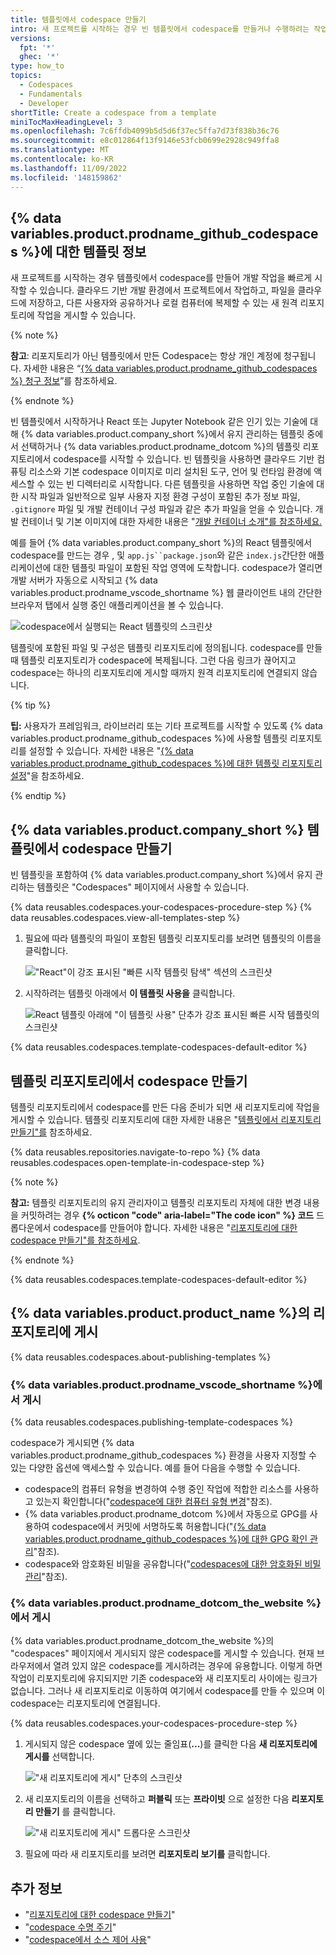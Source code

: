 ```yaml
---
title: 템플릿에서 codespace 만들기
intro: 새 프로젝트를 시작하는 경우 빈 템플릿에서 codespace를 만들거나 수행하려는 작업 유형에 맞게 특별히 설계된 템플릿을 선택할 수 있습니다.
versions:
  fpt: '*'
  ghec: '*'
type: how_to
topics:
  - Codespaces
  - Fundamentals
  - Developer
shortTitle: Create a codespace from a template
miniTocMaxHeadingLevel: 3
ms.openlocfilehash: 7c6ffdb4099b5d5d6f37ec5ffa7d73f838b36c76
ms.sourcegitcommit: e8c012864f13f9146e53fcb0699e2928c949ffa8
ms.translationtype: MT
ms.contentlocale: ko-KR
ms.lasthandoff: 11/09/2022
ms.locfileid: '148159862'
---
```

## {% data variables.product.prodname_github_codespaces %}에 대한 템플릿 정보

새 프로젝트를 시작하는 경우 템플릿에서 codespace를 만들어 개발 작업을 빠르게 시작할 수 있습니다. 클라우드 기반 개발 환경에서 프로젝트에서 작업하고, 파일을 클라우드에 저장하고, 다른 사용자와 공유하거나 로컬 컴퓨터에 복제할 수 있는 새 원격 리포지토리에 작업을 게시할 수 있습니다.

{% note %}

**참고**: 리포지토리가 아닌 템플릿에서 만든 Codespace는 항상 개인 계정에 청구됩니다. 자세한 내용은 “[{% data variables.product.prodname_github_codespaces %} 청구 정보](/billing/managing-billing-for-github-codespaces/about-billing-for-github-codespaces)”를 참조하세요.

{% endnote %}

빈 템플릿에서 시작하거나 React 또는 Jupyter Notebook 같은 인기 있는 기술에 대해 {% data variables.product.company_short %}에서 유지 관리하는 템플릿 중에서 선택하거나 {% data variables.product.prodname_dotcom %}의 템플릿 리포지토리에서 codespace를 시작할 수 있습니다. 빈 템플릿을 사용하면 클라우드 기반 컴퓨팅 리소스와 기본 codespace 이미지로 미리 설치된 도구, 언어 및 런타임 환경에 액세스할 수 있는 빈 디렉터리로 시작합니다. 다른 템플릿을 사용하면 작업 중인 기술에 대한 시작 파일과 일반적으로 일부 사용자 지정 환경 구성이 포함된 추가 정보 파일, `.gitignore` 파일 및 개발 컨테이너 구성 파일과 같은 추가 파일을 얻을 수 있습니다. 개발 컨테이너 및 기본 이미지에 대한 자세한 내용은 "[개발 컨테이너 소개"를 참조하세요.](/codespaces/setting-up-your-project-for-codespaces/introduction-to-dev-containers)

예를 들어 {% data variables.product.company_short %}의 React 템플릿에서 codespace를 만드는 경우 , 및 `app.js``package.json`와 같은 `index.js`간단한 애플리케이션에 대한 템플릿 파일이 포함된 작업 영역에 도착합니다. codespace가 열리면 개발 서버가 자동으로 시작되고 {% data variables.product.prodname_vscode_shortname %} 웹 클라이언트 내의 간단한 브라우저 탭에서 실행 중인 애플리케이션을 볼 수 있습니다.

![codespace에서 실행되는 React 템플릿의 스크린샷](/assets/images/help/codespaces/react-template.png)

템플릿에 포함된 파일 및 구성은 템플릿 리포지토리에 정의됩니다. codespace를 만들 때 템플릿 리포지토리가 codespace에 복제됩니다. 그런 다음 링크가 끊어지고 codespace는 하나의 리포지토리에 게시할 때까지 원격 리포지토리에 연결되지 않습니다. 

{% tip %}

**팁:** 사용자가 프레임워크, 라이브러리 또는 기타 프로젝트를 시작할 수 있도록 {% data variables.product.prodname_github_codespaces %}에 사용할 템플릿 리포지토리를 설정할 수 있습니다. 자세한 내용은 "[{% data variables.product.prodname_github_codespaces %}에 대한 템플릿 리포지토리 설정](/codespaces/setting-up-your-project-for-codespaces/setting-up-a-template-repository-for-github-codespaces)"을 참조하세요.

{% endtip %}

## {% data variables.product.company_short %} 템플릿에서 codespace 만들기

빈 템플릿을 포함하여 {% data variables.product.company_short %}에서 유지 관리하는 템플릿은 "Codespaces" 페이지에서 사용할 수 있습니다.

{% data reusables.codespaces.your-codespaces-procedure-step %} {% data reusables.codespaces.view-all-templates-step %}
1. 필요에 따라 템플릿의 파일이 포함된 템플릿 리포지토리를 보려면 템플릿의 이름을 클릭합니다.

   !["React"이 강조 표시된 "빠른 시작 템플릿 탐색" 섹션의 스크린샷](/assets/images/help/codespaces/react-template-name.png)

1. 시작하려는 템플릿 아래에서 **이 템플릿 사용을** 클릭합니다.
   
   ![React 템플릿 아래에 "이 템플릿 사용" 단추가 강조 표시된 빠른 시작 템플릿의 스크린샷](/assets/images/help/codespaces/react-template-button.png)

{% data reusables.codespaces.template-codespaces-default-editor %}

## 템플릿 리포지토리에서 codespace 만들기

템플릿 리포지토리에서 codespace를 만든 다음 준비가 되면 새 리포지토리에 작업을 게시할 수 있습니다. 템플릿 리포지토리에 대한 자세한 내용은 "[템플릿에서 리포지토리 만들기"를](/repositories/creating-and-managing-repositories/creating-a-repository-from-a-template#about-repository-templates) 참조하세요.

{% data reusables.repositories.navigate-to-repo %} {% data reusables.codespaces.open-template-in-codespace-step %}

   {% note %}

   **참고:** 템플릿 리포지토리의 유지 관리자이고 템플릿 리포지토리 자체에 대한 변경 내용을 커밋하려는 경우 **{% octicon "code" aria-label="The code icon" %} 코드** 드롭다운에서 codespace를 만들어야 합니다. 자세한 내용은 "[리포지토리에 대한 codespace 만들기"를 참조하세요](/codespaces/developing-in-codespaces/creating-a-codespace-for-a-repository#creating-a-codespace-for-a-repository).

   {% endnote %}

{% data reusables.codespaces.template-codespaces-default-editor %}

## {% data variables.product.product_name %}의 리포지토리에 게시

{% data reusables.codespaces.about-publishing-templates %}

### {% data variables.product.prodname_vscode_shortname %}에서 게시 

{% data reusables.codespaces.publishing-template-codespaces %}

codespace가 게시되면 {% data variables.product.prodname_github_codespaces %} 환경을 사용자 지정할 수 있는 다양한 옵션에 액세스할 수 있습니다. 예를 들어 다음을 수행할 수 있습니다.

- codespace의 컴퓨터 유형을 변경하여 수행 중인 작업에 적합한 리소스를 사용하고 있는지 확인합니다("[codespace에 대한 컴퓨터 유형 변경](/codespaces/customizing-your-codespace/changing-the-machine-type-for-your-codespace)"참조).
- {% data variables.product.prodname_dotcom %}에서 자동으로 GPG를 사용하여 codespace에서 커밋에 서명하도록 허용합니다("[{% data variables.product.prodname_github_codespaces %}에 대한 GPG 확인 관리](/codespaces/managing-your-codespaces/managing-gpg-verification-for-github-codespaces)"참조).
- codespace와 암호화된 비밀을 공유합니다("[codespaces에 대한 암호화된 비밀 관리](/codespaces/managing-your-codespaces/managing-encrypted-secrets-for-your-codespaces)"참조).

### {% data variables.product.prodname_dotcom_the_website %}에서 게시 

{% data variables.product.prodname_dotcom_the_website %}의 "codespaces" 페이지에서 게시되지 않은 codespace를 게시할 수 있습니다. 현재 브라우저에서 열려 있지 않은 codespace를 게시하려는 경우에 유용합니다. 이렇게 하면 작업이 리포지토리에 유지되지만 기존 codespace와 새 리포지토리 사이에는 링크가 없습니다. 그러나 새 리포지토리로 이동하여 여기에서 codespace를 만들 수 있으며 이 codespace는 리포지토리에 연결됩니다.

{% data reusables.codespaces.your-codespaces-procedure-step %}
1. 게시되지 않은 codespace 옆에 있는 줄임표(**...**)를 클릭한 다음 **새 리포지토리에 게시를** 선택합니다.

   !["새 리포지토리에 게시" 단추의 스크린샷](/assets/images/help/codespaces/publish-to-new-repository.png)
1. 새 리포지토리의 이름을 선택하고 **퍼블릭** 또는 **프라이빗** 으로 설정한 다음 **리포지토리 만들기** 를 클릭합니다.

   !["새 리포지토리에 게시" 드롭다운 스크린샷](/assets/images/help/codespaces/template-new-repository-settings.png)
1. 필요에 따라 새 리포지토리를 보려면 **리포지토리 보기를** 클릭합니다.

## 추가 정보

- "[리포지토리에 대한 codespace 만들기](/codespaces/developing-in-codespaces/creating-a-codespace-for-a-repository)"
- "[codespace 수명 주기](/codespaces/developing-in-codespaces/the-codespace-lifecycle)"
- "[codespace에서 소스 제어 사용](/codespaces/developing-in-codespaces/using-source-control-in-your-codespace)"
